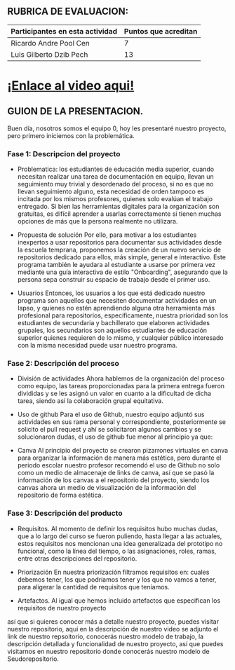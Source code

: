 ## RUBRICA DE EVALUACION:

Participantes en esta actividad | Puntos que acreditan
------------------------------- | --------------------
Ricardo Andre Pool Cen | 7
Luis Gilberto Dzib Pech | 13

# [¡Enlace al video aqui!](https://drive.google.com/file/d/1TWRHUxDvv-q8218AakqmtPTr4tQcus0F/view?usp=sharing)

## GUION DE LA PRESENTACION.
Buen día, nosotros somos el equipo 0, hoy les presentaré nuestro proyecto, pero primero iniciemos con la problemática.

### Fase 1: Descripcion del proyecto
- Problematica: los estudiantes de educación media superior, cuando necesitan realizar una tarea de documentación en equipo, llevan un seguimiento muy trivial y desordenado del proceso, si no es que no llevan seguimiento alguno, esta necesidad de orden tampoco es incitada por los mismos profesores, quienes solo evalúan el trabajo entregado. Si bien las herramientas digitales para la organización son gratuitas, es difícil aprender a usarlas correctamente si tienen muchas opciones de más que la persona realmente no utilizara.

- Propuesta de solución
Por ello, para motivar a los estudiantes inexpertos a usar repositorios para documentar sus actividades desde la escuela temprana, proponemos la creación de un nuevo servicio de repositorios dedicado para ellos, más simple, general e interactivo. Este programa también le ayudara al estudiante a usarse por primera vez mediante una guía interactiva de estilo "Onboarding", asegurando que la persona sepa construir su espacio de trabajo desde el primer uso.

- Usuarios
Entonces, los usuarios a los que está dedicado nuestro programa son aquellos que necesiten documentar actividades en un lapso, y quienes no estén aprendiendo alguna otra herramienta más profesional para repositorios, específicamente, nuestra prioridad son los estudiantes de secundaria y bachillerato que elaboren actividades grupales, los  secundarios son aquellos estudiantes de educación superior quienes requieren de lo mismo, y cualquier público interesado con la misma necesidad puede usar nuestro programa.

### Fase 2: Descripción del proceso
- División de actividades
Ahora hablemos de la organización del proceso como equipo, las tareas proporcionadas para la primera entrega fueron divididas y se les asignó un valor en cuanto a la dificultad de dicha tarea, siendo así la colaboración grupal equitativa.

- Uso de github
Para el uso de Github, nuestro equipo adjuntó sus actividades en sus rama personal y correspondiente, posteriormente se solicito el pull request y ahí se solicitaron algunos cambios y se solucionaron dudas, el uso de github fue menor al principio ya que:

- Canva
Al principio del proyecto se crearon pizarrones virtuales en canva para organizar la información de manera más estética, pero durante el periodo escolar nuestro profesor recomendó el uso de Github no solo como un medio de almacenaje de links de canva, así que se pasó la información de los canvas a el repositorio del proyecto, siendo los canvas ahora un medio de visualización de la información del repositorio de forma estética.

### Fase 3: Descripción del producto
- Requisitos.
Al momento de definir los requisitos hubo muchas dudas, que a lo largo del curso se fueron puliendo, hasta llegar a las actuales, estos requisitos nos mencionan una idea  generalizada del prototipo no funcional, como la línea del tiempo, o las asignaciones, roles, ramas, entre otras descripciones del repositorio.

- Priorización
 En nuestra priorización filtramos requisitos en: cuales debemos tener, los que podríamos tener y los que no vamos a tener, para aligerar la cantidad de requisitos que teníamos.

- Artefactos.
Al igual que hemos incluido artefactos que especifican los requisitos de nuestro proyecto

así que si quieres conocer más a detalle nuestro proyecto, puedes visitar nuestro repositorio, aquí en la descripción de nuestro video se adjunto el link de nuestro repsoitorio, conocerás nuestro modelo de trabajo, la descripción detallada y funcionalidad de nuestro proyecto, así que puedes visitarnos en nuestro repositorio donde conocerás nuestro modelo de Seudorepositorio.
